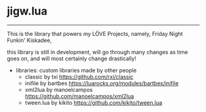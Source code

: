 # jigw.lua

---

This is the library that powers my LÖVE Projects, namely, Friday Night Funkin' Kiskadee,

this library is still in development, will go through many changes as time goes on, and will most certainly change drastically!

- libraries:
	custom libraries made by other people
	- classic by txi
		https://github.com/rxi/classic
	- inifile by bartbes
		https://luarocks.org/modules/bartbes/inifile
	- xml2lua by manoelcampos
		https://github.com/manoelcampos/xml2lua
	- tween.lua by kikito
		https://github.com/kikito/tween.lua